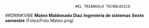                                     #EL TRIANGULO TECNOLOGICO
##DRINKVIBE
**Mateo Maldonado Diaz**
**Ingenieria de sistemas**
**Sexto semestre**
(Fotos/Foto Mateo.png)
